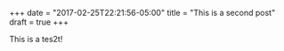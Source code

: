 +++
date = "2017-02-25T22:21:56-05:00"
title = "This is a second post"
draft = true
+++

This is a tes2t!